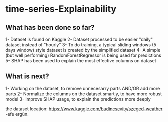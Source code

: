 # time-series-Explainability

## What has been done so far?
1- Dataset is found on Kaggle
2- Dataset processed to be easier "daily" dataset instead of "hourly"
3- To do training, a typical sliding windows (5 days window) style dataset is created by the simplified dataset
4- A simple (but well performing) RandomForestRegressor is being used for predictions
5- SHAP has been used to explain the most effective columns on dataset

## What is next?
1- Working on the dataset, to remove unnecesarry parts AND/OR add more parts
2- Normalize the columns on the dataset smartly, to have more robust model
3- Improve SHAP usage, to explain the predictions more deeply

the dataset location: https://www.kaggle.com/budincsevity/szeged-weather
-efe ergün.

